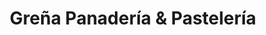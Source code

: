 ---
title: "Greña Panadería & Pastelería"
url: /san-vicente-de-tagua-tagua/grena-panaderia-y-pasteleria/
shop: pastelería
---
